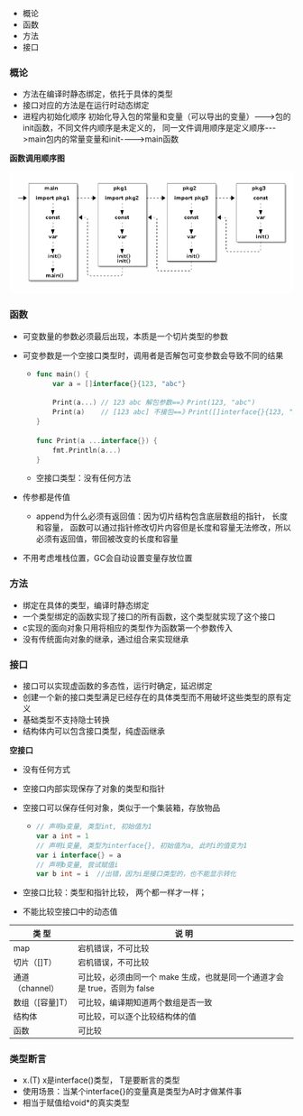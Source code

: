 - 概论
- 函数
- 方法
- 接口

### 概论

- 方法在编译时静态绑定，依托于具体的类型
- 接口对应的方法是在运行时动态绑定
- 进程内初始化顺序 初始化导入包的常量和变量（可以导出的变量）--->包的init函数，不同文件内顺序是未定义的， 同一文件调用顺序是定义顺序--->main包内的常量变量和init---->main函数

**函数调用顺序图**

![](./images/ch1-11-init.ditaa.png)



### 函数

- 可变数量的参数必须最后出现，本质是一个切片类型的参数

- 可变参数是一个空接口类型时，调用者是否解包可变参数会导致不同的结果

  - ```go
    func main() {
    	var a = []interface{}{123, "abc"}
    
        Print(a...) // 123 abc 解包参数==》Print(123, "abc")
        Print(a)    // [123 abc] 不接包==》Print([]interface{}{123, "abc"})
    }
    
    func Print(a ...interface{}) {
    	fmt.Println(a...)
    }
    ```

  - 空接口类型：没有任何方法

- 传参都是传值

  - append为什么必须有返回值：因为切片结构包含底层数组的指针， 长度和容量， 函数可以通过指针修改切片内容但是长度和容量无法修改，所以必须有返回值，带回被改变的长度和容量

- 不用考虑堆栈位置，GC会自动设置变量存放位置



### 方法

- 绑定在具体的类型，编译时静态绑定
- 一个类型绑定的函数实现了接口的所有函数，这个类型就实现了这个接口
- c实现的面向对象只用将相应的类型作为函数第一个参数传入
- 没有传统面向对象的继承，通过组合来实现继承



### 接口

- 接口可以实现虚函数的多态性，运行时确定，延迟绑定
- 创建一个新的接口类型满足已经存在的具体类型而不用破坏这些类型的原有定义
- 基础类型不支持隐士转换
- 结构体内可以包含接口类型，纯虚函继承



**空接口**

- 没有任何方式

- 空接口内部实现保存了对象的类型和指针

- 空接口可以保存任何对象，类似于一个集装箱，存放物品

  - ```go
    // 声明a变量, 类型int, 初始值为1
    var a int = 1
    // 声明i变量, 类型为interface{}, 初始值为a, 此时i的值变为1
    var i interface{} = a
    // 声明b变量, 尝试赋值i
    var b int = i  //出错，因为i是接口类型的，也不能显示转化
    ```

- 空接口比较：类型和指针比较， 两个都一样才一样；

- 不能比较空接口中的动态值

| 类  型          | 说  明                                                       |
| --------------- | ------------------------------------------------------------ |
| map             | 宕机错误，不可比较                                           |
| 切片（[]T）     | 宕机错误，不可比较                                           |
| 通道（channel） | 可比较，必须由同一个 make 生成，也就是同一个通道才会是 true，否则为 false |
| 数组（[容量]T） | 可比较，编译期知道两个数组是否一致                           |
| 结构体          | 可比较，可以逐个比较结构体的值                               |
| 函数            | 可比较                                                       |



### 类型断言

- x.(T)  x是interface()类型， T是要断言的类型
- 使用场景：当某个interface{}的变量真是类型为A时才做某件事
- 相当于赋值给void*的真实类型




